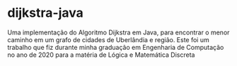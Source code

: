 # dijkstra-java
Uma implementação do Algoritmo Dijkstra em Java, para encontrar o menor caminho em um grafo de cidades de Uberlândia e região.
Este foi um trabalho que fiz durante minha graduação em Engenharia de Computação no ano de 2020 para a matéria de Lógica e Matemática Discreta
